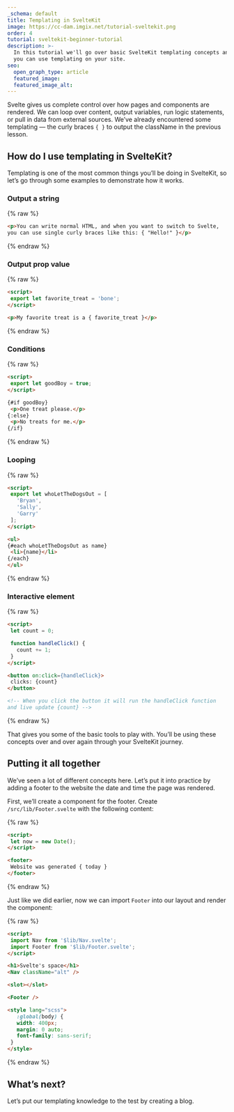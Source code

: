 ```yaml
---
_schema: default
title: Templating in SvelteKit
image: https://cc-dam.imgix.net/tutorial-sveltekit.png
order: 4
tutorial: sveltekit-beginner-tutorial
description: >-
  In this tutorial we'll go over basic SvelteKit templating concepts and see how
  you can use templating on your site.
seo:
  open_graph_type: article
  featured_image:
  featured_image_alt:
---
```

Svelte gives us complete control over how pages and components are rendered. We can loop over content, output variables, run logic statements, or pull in data from external sources. We’ve already encountered some templating — the curly braces `{ }` to output the className in the previous lesson.

## How do I use templating in SvelteKit?

Templating is one of the most common things you’ll be doing in SvelteKit, so let’s go through some examples to demonstrate how it works.

### Output a string

{% raw %}

```html
<p>You can write normal HTML, and when you want to switch to Svelte,
you can use single curly braces like this: { "Hello!" }</p>
```

{% endraw %}

### Output prop value

{% raw %}

```html
<script>
 export let favorite_treat = 'bone';
</script>

<p>My favorite treat is a { favorite_treat }</p>
```

{% endraw %}

### Conditions

{% raw %}

```html
<script>
 export let goodBoy = true;
</script>

{#if goodBoy}
 <p>One treat please.</p>
{:else}
 <p>No treats for me.</p>
{/if}
```

{% endraw %}

### Looping

{% raw %}

```html
<script>
 export let whoLetTheDogsOut = [
   'Bryan',
   'Sally',
   'Garry'
 ];
</script>

<ul>
{#each whoLetTheDogsOut as name}
 <li>{name}</li>
{/each}
</ul>
```

{% endraw %}

### Interactive element

{% raw %}

```html
<script>
 let count = 0;

 function handleClick() {
   count += 1;
 }
</script>

<button on:click={handleClick}>
 clicks: {count}
</button>

<!-- When you click the button it will run the handleClick function
and live update {count} -->
```

{% endraw %}

That gives you some of the basic tools to play with. You’ll be using these concepts over and over again through your SvelteKit journey.

## Putting it all together

We’ve seen a lot of different concepts here. Let’s put it into practice by adding a footer to the website the date and time the page was rendered.

First, we’ll create a component for the footer. Create `/src/lib/Footer.svelte` with the following content:

{% raw %}

```html
<script>
 let now = new Date();
</script>

<footer>
 Website was generated { today }
</footer>
```

{% endraw %}

Just like we did earlier, now we can import `Footer` into our layout and render the component:

{% raw %}

```html
<script>
 import Nav from '$lib/Nav.svelte';
 import Footer from '$lib/Footer.svelte';
</script>

<h1>Svelte's space</h1>
<Nav className="alt" />

<slot></slot>

<Footer />

<style lang="scss">
   :global(body) {
   width: 400px;
   margin: 0 auto;
   font-family: sans-serif;
 }
</style>
```

{% endraw %}

## What’s next?

Let’s put our templating knowledge to the test by creating a blog.